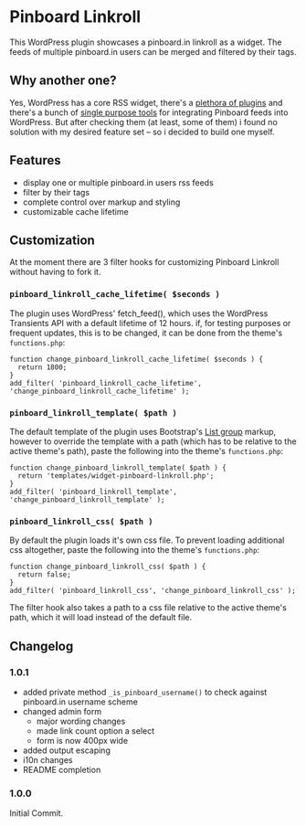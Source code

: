 Pinboard Linkroll
=================

This WordPress plugin showcases a pinboard.in linkroll as a widget. The feeds of multiple pinboard.in users can be merged and filtered by their tags.

## Why another one?

Yes, WordPress has a core RSS widget, there's a [plethora of plugins](https://wordpress.org/plugins/search.php?q=rss+widget) and there's a bunch of [single purpose tools](https://pinboard.in/resources/) for integrating Pinboard feeds into WordPress. But after checking them (at least, some of them) i found no solution with my desired feature set – so i decided to build one myself.

## Features

* display one or multiple pinboard.in users rss feeds
* filter by their tags
* complete control over markup and styling
* customizable cache lifetime

## Customization

At the moment there are 3 filter hooks for customizing Pinboard Linkroll without having to fork it.

### `pinboard_linkroll_cache_lifetime( $seconds )`

The plugin uses WordPress' fetch_feed(), which uses the WordPress Transients API with a default lifetime of 12 hours. if, for testing purposes or frequent updates, this is to be changed, it can be done from the theme's `functions.php`:

    function change_pinboard_linkroll_cache_lifetime( $seconds ) {
      return 1800;
    }
    add_filter( 'pinboard_linkroll_cache_lifetime', 'change_pinboard_linkroll_cache_lifetime' );

### `pinboard_linkroll_template( $path )`

The default template of the plugin uses Bootstrap's [List group](http://getbootstrap.com/components/#list-group) markup, however to override the template with a path (which has to be relative to the active theme's path), paste the following into the theme's `functions.php`: 

    function change_pinboard_linkroll_template( $path ) {
      return 'templates/widget-pinboard-linkroll.php';
    }
    add_filter( 'pinboard_linkroll_template', 'change_pinboard_linkroll_template' );

### `pinboard_linkroll_css( $path )`

By default the plugin loads it's own css file. To prevent loading additional css altogether, paste the following into the theme's `functions.php`: 

    function change_pinboard_linkroll_css( $path ) {
      return false;
    }
    add_filter( 'pinboard_linkroll_css', 'change_pinboard_linkroll_css' );

The filter hook also takes a path to a css file relative to the active theme's path, which it will load instead of the default file.

## Changelog

### 1.0.1

* added private method `_is_pinboard_username()` to check against pinboard.in username scheme
* changed admin form 
  * major wording changes
  * made link count option a select
  * form is now 400px wide
* added output escaping
* i10n changes
* README completion

### 1.0.0

Initial Commit.
